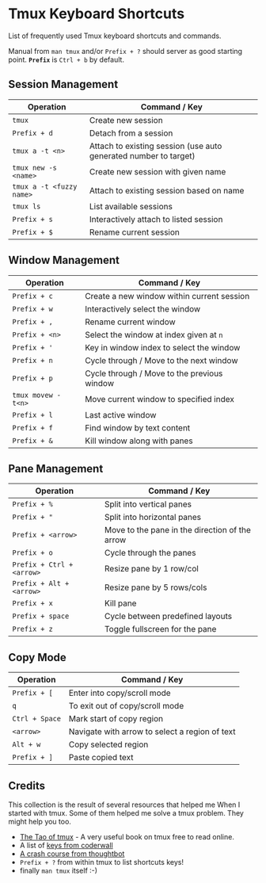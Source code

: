 # Tmux Keyboard Shortcuts

List of frequently used Tmux keyboard shortcuts and commands. 

Manual from `man tmux` and/or `Prefix + ?` should server as good starting point. **`Prefix`** is `Ctrl + b` by default.

## Session Management

**Operation** | **Command / Key**
--------------|------------------
`tmux` | Create new session 
`Prefix + d` | Detach from a session
`tmux a -t <n>` | Attach to existing session (use auto generated number to target)
`tmux new -s <name>` | Create new session with given name
`tmux a -t <fuzzy name>` | Attach to existing session based on name
`tmux ls` | List available sessions
`Prefix + s` | Interactively attach to listed session
`Prefix + $` | Rename current session

## Window Management

**Operation** | **Command / Key**
--------------|------------------
`Prefix + c`| Create a new window within current session
`Prefix + w` | Interactively select the window
`Prefix + ,` | Rename current window
`Prefix + <n>` | Select the window at index given at `n`
`Prefix + '` | Key in window index to select the window
`Prefix + n` | Cycle through / Move to the next window
`Prefix + p` | Cycle through / Move to the previous window
`tmux movew -t<n>` | Move current window to specified index
`Prefix + l` | Last active window
`Prefix + f` | Find window by text content
`Prefix + &` | Kill window along with panes

## Pane Management 

**Operation** | **Command / Key**
--------------|------------------
`Prefix + %`| Split into vertical panes
`Prefix + "` | Split into horizontal panes
`Prefix + <arrow>` | Move to the pane in the direction of the arrow
`Prefix + o` | Cycle through the panes
`Prefix + Ctrl + <arrow>` | Resize pane by 1 row/col
`Prefix + Alt + <arrow>` | Resize pane by 5 rows/cols
`Prefix + x` | Kill pane
`Prefix + space` | Cycle between predefined layouts
`Prefix + z` | Toggle fullscreen for the pane

## Copy Mode

**Operation** | **Command / Key**
--------------|------------------
`Prefix + [` | Enter into copy/scroll mode
`q` | To exit out of copy/scroll mode
`Ctrl + Space` | Mark start of copy region
`<arrow>` | Navigate with arrow to select a region of text
`Alt + w` | Copy selected region
`Prefix + ]` | Paste copied text

## Credits
This collection is the result of several resources that helped me When I started with tmux. Some of them helped me solve a tmux problem. They might help you too.
* [The Tao of tmux](https://leanpub.com/the-tao-of-tmux/read) - A very useful book on tmux free to read online.
* A list of [keys from coderwall](https://coderwall.com/p/mxzdrg/keyboard-shortcuts-i-use-every-day-in-tmux)
* [A crash course from thoughtbot](https://robots.thoughtbot.com/a-tmux-crash-course)
* `Prefix + ?` from within tmux to list shortcuts keys!
* finally `man tmux` itself :-)
